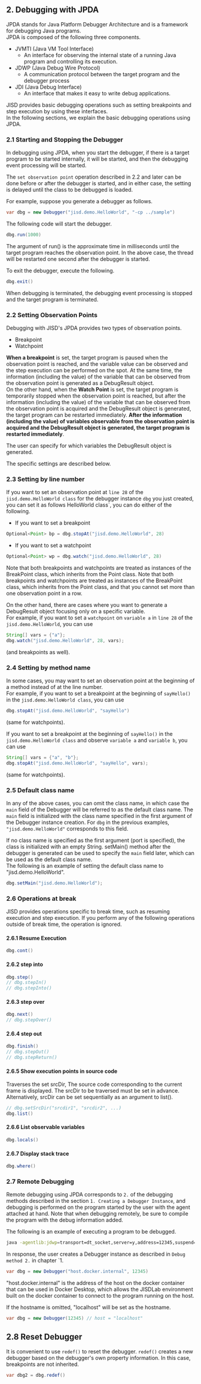 ## 2. Debugging with JPDA
JPDA stands for Java Platform Debugger Architecture and is a framework for debugging Java programs.  
JPDA is composed of the following three components.
- JVMTI (Java VM Tool Interface)
  - An interface for observing the internal state of a running Java program and controlling its execution.
- JDWP (Java Debug Wire Protocol)
  - A communication protocol between the target program and the debugger process
- JDI (Java Debug Interface)
  - An interface that makes it easy to write debug applications.

JISD provides basic debugging operations such as setting breakpoints and step execution by using these interfaces.  
In the following sections, we explain the basic debugging operations using JPDA.   

### 2.1 Starting and Stopping the Debugger
In debugging using JPDA, when you start the debugger, if there is a target program to be started internally, it will be started, and then the debugging event processing will be started.  

The `set observation point` operation described in 2.2 and later can be done before or after the debugger is started, and in either case, the setting is delayed until the class to be debugged is loaded.

For example, suppose you generate a debugger as follows.

```java
var dbg = new Debugger("jisd.demo.HelloWorld", "-cp ../sample")
```

The following code will start the debugger.


```java
dbg.run(1000)
```

The argument of run() is the approximate time in milliseconds until the target program reaches the observation point. In the above case, the thread will be restarted one second after the debugger is started.

To exit the debugger, execute the following.


```java
dbg.exit()
```

When debugging is terminated, the debugging event processing is stopped and the target program is terminated.

### 2.2 Setting Observation Points
Debugging with JISD's JPDA provides two types of observation points.

- Breakpoint
- Watchpoint  

**When a breakpoint** is set, the target program is paused when the observation point is reached, and the variable value can be observed and the step execution can be performed on the spot. At the same time, the information (including the value) of the variable that can be observed from the observation point is generated as a DebugResult object.  
On the other hand, when the **Watch Point** is set, the target program is temporarily stopped when the observation point is reached, but after the information (including the value) of the variable that can be observed from the observation point is acquired and the DebugResult object is generated, the target program can be restarted immediately. **After the information (including the value) of variables observable from the observation point is acquired and the DebugResult object is generated, the target program is restarted immediately**. 

The user can specify for which variables the DebugResult object is generated.

The specific settings are described below.

### 2.3 Setting by line number

If you want to set an observation point at `line 28` of the `jisd.demo.HelloWorld class` for the debugger instance `dbg` you just created, you can set it as follows
HelloWorld class`, you can do either of the following.

- If you want to set a breakpoint


```java
Optional<Point> bp = dbg.stopAt("jisd.demo.HelloWorld", 28)
```

- If you want to set a watchpoint


```java
Optional<Point> wp = dbg.watch("jisd.demo.HelloWorld", 28) 
```

Note that both breakpoints and watchpoints are treated as instances of the BreakPoint class, which inherits from the Point class. Note that both breakpoints and watchpoints are treated as instances of the BreakPoint class, which inherits from the Point class, and that you cannot set more than one observation point in a row.

On the other hand, there are cases where you want to generate a DebugResult object focusing only on a specific variable.  
For example, if you want to set a `watchpoint` on `variable a` in `line 28` of the `jisd.demo.HelloWorld`, you can use

```java
String[] vars = {"a"};
dbg.watch("jisd.demo.HelloWorld", 28, vars);
```

(and breakpoints as well).

### 2.4 Setting by method name
In some cases, you may want to set an observation point at the beginning of a method instead of at the line number.   
For example, if you want to set a breakpoint at the beginning of `sayHello()` in the `jisd.demo.HelloWorld class`, you can use

```java
dbg.stopAt("jisd.demo.HelloWorld", "sayHello")
```

(same for watchpoints).

If you want to set a breakpoint at the beginning of `sayHello()` in the `jisd.demo.HelloWorld class` and observe `variable a` and `variable b`, you can use


```java
String[] vars = {"a", "b"};
dbg.stopAt("jisd.demo.HelloWorld", "sayHello", vars);
```

(same for watchpoints).

### 2.5 Default class name
In any of the above cases, you can omit the class name, in which case the `main` field of the Debugger will be referred to as the default class name.
The `main` field is initialized with the class name specified in the first argument of the Debugger instance creation. For `dbg` in the previous examples, `"jisd.demo.HelloWorld"` corresponds to this field.

If no class name is specified as the first argument (port is specified), the class is initialized with an empty String. setMain() method after the debugger is generated can be used to specify the `main` field later, which can be used as the default class name.  
The following is an example of setting the default class name to "jisd.demo.HelloWorld".



```java
dbg.setMain("jisd.demo.HelloWorld");
```

### 2.6 Operations at break
JISD provides operations specific to break time, such as resuming execution and step execution. If you perform any of the following operations outside of break time, the operation is ignored.

#### 2.6.1 Resume Execution


```java
dbg.cont()
```

#### 2.6.2 step into


```java
dbg.step()
// dbg.stepIn()
// dbg.stepInto()
```

#### 2.6.3 step over


```java
dbg.next()
// dbg.stepOver()
```

#### 2.6.4 step out


```java
dbg.finish()
// dbg.stepOut()
// dbg.stepReturn()
```

#### 2.6.5 Show execution points in source code
Traverses the set srcDir, The source code corresponding to the current frame is displayed. The srcDir to be traversed must be set in advance. Alternatively, srcDir can be set sequentially as an argument to list().

```java
// dbg.setSrcDir("srcdir1", "srcdir2", ...)
dbg.list()
```

#### 2.6.6 List observable variables


```java
dbg.locals()
```

#### 2.6.7 Display stack trace


```java
dbg.where()
```

### 2.7 Remote Debugging
Remote debugging using JPDA corresponds to `2.` of the debugging methods described in the section `1. Creating a Debugger Instance`, and debugging is performed on the program started by the user with the agent attached at hand. Note that when debugging remotely, be sure to compile the program with the debug information added.

The following is an example of executing a program to be debugged.

```bash
java -agentlib:jdwp=transport=dt_socket,server=y,address=12345,suspend=n -cp bin jisd.demo.HelloWorld
```

In response, the user creates a Debugger instance as described in `Debug method 2.` in chapter `1.


```java
var dbg = new Debugger("host.docker.internal", 12345)
```

"host.docker.internal" is the address of the host on the docker container that can be used in Docker Desktop, which allows the JISDLab environment built on the docker container to connect to the program running on the host.

If the hostname is omitted, "localhost" will be set as the hostname.


```java
var dbg = new Debugger(12345) // host = "localhost"
```

## 2.8 Reset Debugger 
It is convenient to use `redef()` to reset the debugger. `redef()` creates a new debugger based on the debugger's own property information. In this case, breakpoints are not inherited.

```java
var dbg2 = dbg.redef()
```
